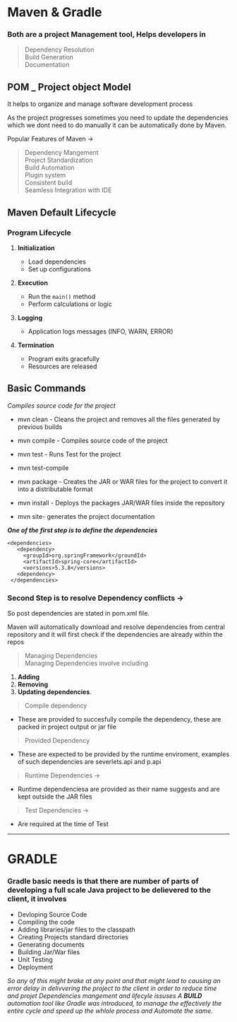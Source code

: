 # Maven & Gradle

### Both are a project Management tool, Helps developers in
> Dependency Resolution</br>
> Build Generation</br>
> Documentation</br>


## POM _ Project object Model
It helps to organize and manage software development process

As the project progresses sometimes you need to update the dependencies which we dont need to do manually it can be
automatically done by Maven.

Popular Features of Maven ->
> Dependency Mangement</br>
> Project Standardization</br>
> Build Automation</br>
> Plugin system</br>
> Consistent build</br>
> Seamless Integration with IDE</br>



## Maven Default Lifecycle
### Program Lifecycle

1. **Initialization**
   - Load dependencies
   - Set up configurations

2. **Execution**
   - Run the `main()` method
   - Perform calculations or logic

3. **Logging**
   - Application logs messages (INFO, WARN, ERROR)

4. **Termination**
   - Program exits gracefully
   - Resources are released


## Basic Commands 
<I>Compiles source code for the project</I>
* mvn clean - Cleans the project and removes all the files generated by previous builds
+ mvn compile - Compiles source code of the project
- mvn test - Runs Test for the project
+ mvn test-compile 
- mvn package - Creates the JAR or WAR files for the project to convert it into a distributable format
* mvn install - Deploys the packages JAR/WAR files inside the repository
- mvn site- generates the project documentation

<b><I>One of the first step is to define the dependencies</I></b> 
```Dependency
<dependencies>
   <dependency>
     <groupId>org.springFramework</groundId>
     <artifactId>spring-core</artifactId>
     <versions>5.3.8</versions>
   <dependency>
 </dependencies>
```

 ### Second Step is to resolve Dependency conflicts ->
So post dependencies are stated in pom.xml file. 

Maven will automatically download and resolve dependencies from central repository and it will first check if the dependencies are already within the repos

> Managing Dependencies <br>
 Managing Dependencies involve including<br>
 1. **Adding**<br>
 2. **Removing**<br>
 3. **Updating dependencies**. <br>

> Compile dependency<br> 
- These are provided to succesfully compile the dependency, these are packed in project
                      output or jar file

> Provided Dependency<br>
* These are expected to be provided by the runtime enviroment, examples of such dependencies
are severlets.api and p.api

> Runtime Dependencies -> <br>
* Runtime dependenciesa are provided as their name suggests and are kept outside the JAR
files

> Test Dependencies -> <br>
* Are required at the time of Test

 -------------------------------------------------------------------------------------------------

 # GRADLE

### Gradle basic needs is that there are number of parts of developing a full scale Java project to be delievered to the client, it involves

* Devloping Source Code
* Compiling the code
* Adding libraries/jar files to the classpath
* Creating Projects standard directories
* Generating documents
* Building Jar/War files
* Unit Testing
* Deployment

<I>So any of this might brake at any point and that might lead to causing an error delay in delivvering the project to the client in order to reduce time and projet<I>
Dependencies mangement and lifecyle issuses
A <b>BUILD</b> automation tool like Gradle was introduced, to manage the effectively the entire cycle and speed up the whlole process and Automate the same.
